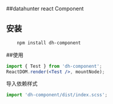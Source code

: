 
##datahunter react Component



## 安装

```bash
	npm install dh-component
```
##使用

```jsx
import { Test } from 'dh-component';
ReactDOM.render(<Test />, mountNode);
```
导入依赖样式

```jsx
import 'dh-component/dist/index.scss';
```

